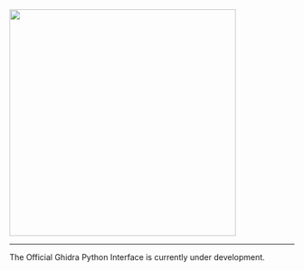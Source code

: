 
<img src="https://raw.githubusercontent.com/NationalSecurityAgency/ghidra/master/Ghidra/Features/Base/src/main/resources/images/GHIDRA_3.png" width="400">

<hr>

The Official Ghidra Python Interface is currently under development.
